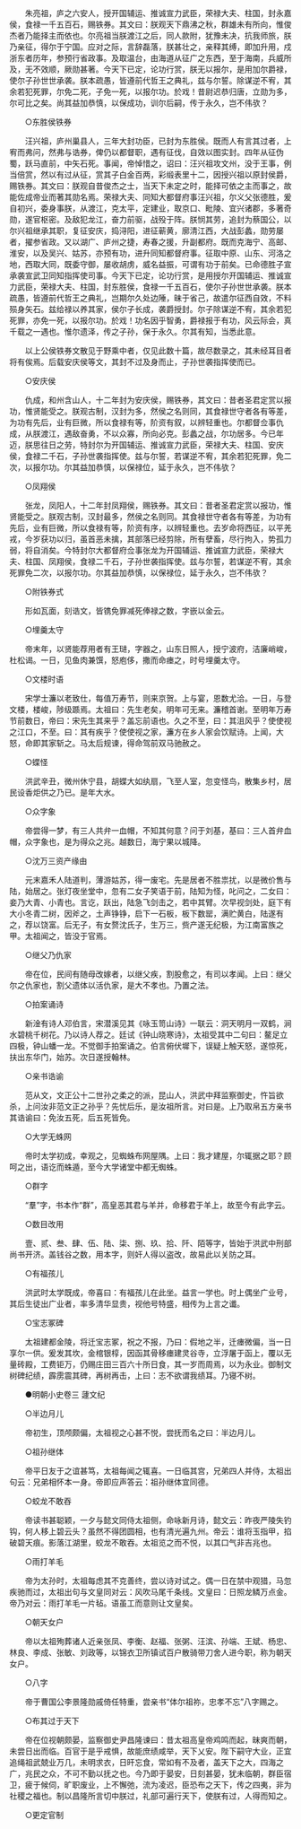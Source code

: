 <!-- { "loadSidebar": true } -->
　　朱亮祖，庐之六安人，授开国辅运、推诚宣力武臣，荣禄大夫、柱国，封永嘉侯，食禄一千五百石，赐铁券。其文曰：朕观天下鼎沸之秋，群雄未有所向，惟俊杰者乃能择主而依也。尔亮祖当朕渡江之后，同人款附，犹豫未决，抗我师旅，朕乃亲征，得尔于宁国。应对之际，言辞磊落，朕甚壮之，亲释其缚，即加升用，戍浙东者历年，参预行省政事。及取温台，由海道从征广之东西，至于海南，兵威所及，无不效顺，厥勋甚著。今天下已定，论功行赏，朕无以报尔，是用加尔爵禄，使尔子孙世世承袭。朕本疏愚，皆遵前代哲王之典礼，兹与尔誓。除谋逆不宥，其余若犯死罪，尔免二死，子免一死，以报尔功。於戏！昔尉迟恭归唐，立勋为多，尔可比之矣。尚其益加恭慎，以保成功，训尔后嗣，传于永久，岂不伟欤？ 

　　○东胜侯铁券 

　　汪兴祖，庐州巢县人，三年大封功臣，已封为东胜侯。既而人有言其过者，上宥而弗问，然弗与诰券，俾仍以都督职，遇有征伐，自效以图实封。四年从征伪蜀，跃马直前，中矢石死。事闻，帝悼惜之，诏曰：汪兴祖攻文州，没于王事，例当倍赏，然以有过从征，赏其子白金百两，彩缎表里十二，因授兴祖以原封侯爵，赐铁券。其文曰：朕观自昔俊杰之士，当天下未定之时，能择可依之主而事之，故能佐成帝业而著其勋名焉。荣禄大夫、同知大都督府事汪兴祖，尔义父张德胜，爰自初兴，委身事朕，从渡江，克太平，定建业，取京口、毗陵、宜兴诸郡，多著奇勋，遂官枢密。及敌犯龙江，奋力前驱，战殁于阵。朕悯其劳，追封为蔡国公，以尔兴祖继承其职，复征安庆，捣浔阳，进征蕲黄，廓清江西，大战彭蠡，勋劳屡者，擢参省政。又以湖广、庐州之捷，寿春之援，升副都府。既而克海宁、高邮、淮安，以及吴兴、姑苏，亦预有功，进升同知都督府事。征取中原、山东、河洛之地，西取大同，既委守御，屡收胡虏，威名益振，可谓有功于前矣。已命德胜子宣承袭宣武卫同知指挥使司事。今天下已定，论功行赏，是用授尔开国辅运、推诚宣力武臣，荣禄大夫、柱国，封东胜侯，食禄一千五百石，使尔子孙世世承袭。朕本疏愚，皆遵前代哲王之典礼，岂期尔久处边陲，昧于省己，故遣尔征西自效，不料殒身矢石。兹给禄以养其家，侯尔子长成，袭爵授封。尔子除谋逆不宥，其余若犯死罪，亦免一死，以报尔功。於戏！功名因乎智勇，爵禄报于有功，风云际会，真千载之一遇也。惟尔遗泽，传之子孙，保于永久。尔其有知，当悉此意。 

　　以上公侯铁券文散见于野乘中者，仅见此数十篇，故尽数录之，其未经耳目者将有俟焉。后载安庆侯等文，其封不过及身而止，子孙世袭指挥使而已。 

　　○安庆侯 

　　仇成，和州含山人，十二年封为安庆侯，赐铁券，其文曰：昔者圣君定赏以报功，惟贤能受之。朕观古制，汉封为多，然侯之名则同，其食禄世守者各有等差，为功有先后，业有巨微，所以食禄有等，阶资有叙，以辨轻重也。尔都督佥事仇成，从朕渡江，遇敌奋勇，不以众寡，所向必克。彭蠡之战，尔功居多。今已年迈，朕思往日之劳，特封尔为开国辅运、推诚宣力武臣，荣禄大夫、柱国、安庆侯，食禄二千石，子孙世袭指挥使。兹与尔誓，若谋逆不宥，其余若犯死罪，免二次，以报尔功。尔其益加恭慎，以保禄位，延于永久，岂不伟欤？ 

　　○凤翔侯 

　　张龙，凤阳人，十二年封凤翔侯，赐铁券。其文曰：昔者圣君定赏以报功，惟贤能受之。朕观古制，汉封最多，然侯之名则同。其食禄世守者各有等差，为功有先后，业有巨微，所以食禄有等，阶资有序，以辨轻重也。去岁命将西征，以平羌戎，今岁获功以归，虽首恶未擒，其部落已经剪除，所有孽畜，尽行拘入，势孤力弱，将自消矣。今特封尔大都督府佥事张龙为开国辅运、推诚宣力武臣，荣禄大夫、柱国、凤翔侯，食禄二千石，子孙世袭指挥使。兹与尔誓，若谋逆不宥，其余死罪免二次，以报尔功。尔其益加恭慎，以保禄位，延于永久，岂不伟欤？ 

　　○附铁券式 

　　形如瓦面，刻诰文，皆镌免罪减死俸禄之数，字嵌以金云。 

　　○埋羹太守 

　　帝末年，以贤能荐用者有王琎，字器之，山东日照人，授宁波府，洁廉峭峻，杜松谒。一日，见鱼肉兼馔，怒庖侈，撒而命瘗之，时号埋羹太守。 

　　○文楼时语 

　　宋学士濂以老致仕，每值万寿节，则来京贺。上与宴，恩数尤洽。一日，与登文楼，楼峻，陟级踬焉。太祖曰：先生老矣，明年可无来。濂稽首谢。至明年万寿节前数日，帝曰：宋先生其来乎？盖忘前语也。久之不至，曰：其沮风乎？使使视之江口，不至。曰：其有疾乎？使使视之家，濂方在乡人家会饮赋诗。上闻，大怒，命即其家斩之。马太后规谏，得命驾前双马驰赦之。 

　　○蝶怪 

　　洪武辛丑，微州休宁县，胡蝶大如纨扇，飞至人室，忽变怪鸟，散集乡村，居民设香炬供之乃已。是年大水。 

　　○众字象 

　　帝尝得一梦，有三人共弁一血帽，不知其何意？问于刘基，基曰：三人首弁血帽，众字象也，是为得众之兆。越数日，海宁果以城降。 

　　○沈万三资产缘由 

　　元末嘉禾人陆道判，薄游姑苏，得一废宅。先是居者不胜祟扰，以是微价售与陆，始居之。张灯夜坐堂中，忽有二女子笑语于前，陆知为怪，叱问之，二女曰：妾乃大青、小青也。言讫，跃出，陆急飞剑击之，若中其臂。次早视剑处，庭下有大小冬青二树，因斧之，土声铮铮，启下一石板，板下数罂，满贮黄白，陆遂有之，荐以饶富。后无子，有女赘沈氏子，生万三，赀产遂无纪极，为江南富族之甲。太祖闻之，皆没于官焉。 

　　○继父乃仇家 

　　帝在位，民间有随母改嫁者，以继父疾，割股愈之，有司以孝闻。上曰：继父尔之仇家也，割父遗体以活仇家，是大不孝也。乃置之法。 

　　○拍案诵诗 

　　新淦有诗人邓伯言，宋潜溪见其《咏玉笥山诗》一联云：洞天明月一双鹤，涧水碧桃千树花。乃以诗人荐之。廷试《钟山晓寒诗》，太祖受其中二句曰：鳌足立四极，钟山蟠一龙。不觉御手拍案诵之。伯言俯伏墀下，误疑上触天怒，遂惊死，扶出东华门，始苏。次日遂授翰林。 

　　○亲书诰谕 

　　范从文，文正公十二世孙之柔之的派，昆山人，洪武中拜监察御史，忤旨欲杀，上问汝非范文正之孙乎？先忧后乐，是汝祖所言。对曰是。上乃取帛五方亲书其诰谕曰：免汝五死，后五死皆免。 

　　○大学无蛛网 

　　帝时太学初成，幸观之，见蜘蛛布网屋隅。上曰：我才建屋，尔辄据之耶？顾呵之出，语讫而蛛遁，至今大学诸堂中都无蜘蛛。 

　　○群字 

　　“羣”字，书本作“群”，高皇恶其君与羊并，命移君于羊上，故至今有此字云。 

　　○数目改用 

　　壹、贰、叁、肆、伍、陆、柒、捌、玖、拾、阡、陌等字，皆始于洪武中刑部尚书开济。盖钱谷之数，用本字，则奸人得以盗改，故易此以关防之耳。 

　　○有福孩儿 

　　洪武时太学既成，帝喜曰：有福孩儿在此坐。益言一学也。时上偶坐广业号，其后生徒出广业者，率多清华显贵，视他号特盛，相传为上言之谶。 

　　○宝志冢碑 

　　太祖建都金陵，将迁宝志冢，祝之不报，乃曰：假地之半，迁瘗微偏，当一日享尔一供。爰发其坎，金棺银椁，因函其骨移瘗建灵谷寺，立浮屠于函上，覆以无量砖殿，工费钜万，仍赐庄田三百六十所日食，其一岁而周焉，以为永业。御制文树碑纪绩，霹雳震其碑，再树再击，上曰：志不欲谓我绩耳。乃寝不树。 

　　●明朝小史卷三 蘧文纪 

　　○半边月儿 

　　帝初生，顶颅颇偏，太祖视之心甚不悦，尝抚而名之曰：半边月儿。 

　　○祖孙继体 

　　帝平日友于之谊甚笃，太祖每闻之辄喜。一日临其宫，兄弟四人并侍，太祖出句云：兄弟相怀本一身。帝即应声答云：祖孙继体宜同德。 

　　○蛟龙不敢吞 

　　帝读书甚聪颖，一夕与懿文同侍太祖侧，命咏新月诗，懿文云：昨夜严陵失钓钩，何人移上碧云头？虽然不得团圆相，也有清光遍九州。帝云：谁将玉指甲，掐破碧天痕。影落江湖里，蛟龙不敢吞。太祖览之而不悦，以其口气非吉兆也。 

　　○雨打羊毛 

　　帝为太孙时，太祖每虑其不克善终，尝以诗对试之。偶一日在禁中观猎，马忽疾驰而过，太祖出句与文皇同对云：风吹马尾千条线。文皇曰：日照龙鳞万点金。帝乃对云：雨打羊毛一片毡。语虽工而意则让文皇矣。 

　　○朝天女户 

　　帝以太祖殉葬诸人近亲张凤、李衡、赵福、张粥、汪滨、孙端、王斌、杨忠、林良、李成、张敏、刘政等，以锦衣卫所镇试百户散骑带刀舍人进今职，称为朝天女户。 

　　○八字 

　　帝于曹国公李景隆勋戚倚任特重，尝亲书“体尔祖祢，忠孝不忘”八字赐之。 

　　○布其过于天下 

　　帝在位视朝颇晏，监察御史尹昌隆谏曰：昔太祖高皇帝鸡鸣而起，昧爽而朝，未尝日出而临。百官于是乎戒惧，故能庶绩咸举，天下乂安。陛下嗣守大业，正宜追绳祖武兢业万几，未明求衣，日旰忘食，常如有不及者，盖天下之大，四海之广，兆民之众，不可不勤以抚之也。今乃即于晏安，日刻甚晏，犹未临朝，群臣宿卫，疲于候伺，旷职废业，上不懈弛，流为凌迟，臣恐布之天下，传之四夷，非为社稷之福也。制以昌隆所言切中朕过，礼部可遍行天下，使朕有过，人得而知之。 

　　○更定官制 


